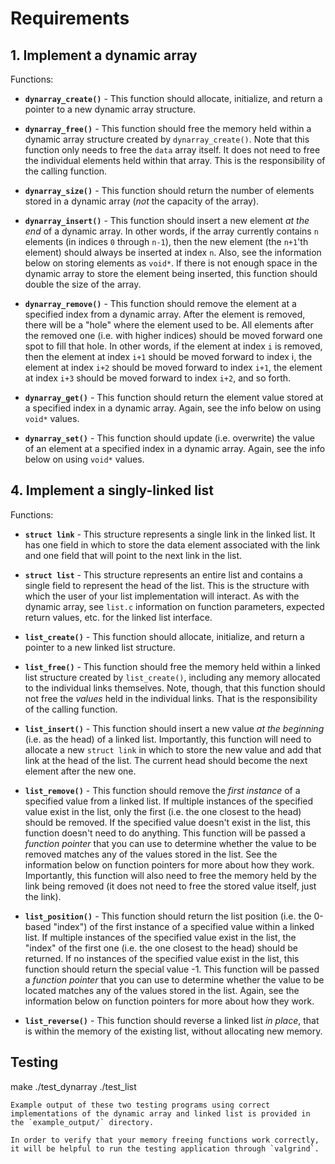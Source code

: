 # Requirements

## 1. Implement a dynamic array

Functions:

  * **`dynarray_create()`** - This function should allocate, initialize, and return a pointer to a new dynamic array structure.

  * **`dynarray_free()`** - This function should free the memory held within a dynamic array structure created by `dynarray_create()`.  Note that this function only needs to free the `data` array itself.  It does not need to free the individual elements held within that array.  This is the responsibility of the calling function.

  * **`dynarray_size()`** - This function should return the number of elements stored in a dynamic array (*not* the capacity of the array).

  * **`dynarray_insert()`** - This function should insert a new element *at the end* of a dynamic array.  In other words, if the array currently contains `n` elements (in indices `0` through `n-1`), then the new element (the `n+1`'th element) should always be inserted at index `n`.  Also, see the information below on storing elements as `void*`.  If there is not enough space in the dynamic array to store the element being inserted, this function should double the size of the array.

  * **`dynarray_remove()`** - This function should remove the element at a specified index from a dynamic array.  After the element is removed, there will be a "hole" where the element used to be.  All elements after the removed one (i.e. with higher indices) should be moved forward one spot to fill that hole.  In other words, if the element at index `i` is removed, then the element at index `i+1` should be moved forward to index i, the element at index `i+2` should be moved forward to index `i+1`, the element at index `i+3` should be moved forward to index `i+2`, and so forth.

  * **`dynarray_get()`** - This function should return the element value stored at a specified index in a dynamic array.  Again, see the info below on using `void*` values.

  * **`dynarray_set()`** - This function should update (i.e. overwrite) the value of an element at a specified index in a dynamic array.  Again, see the info below on using `void*` values.

## 4. Implement a singly-linked list

Functions:

  * **`struct link`** - This structure represents a single link in the linked list.  It has one field in which to store the data element associated with the link and one field that will point to the next link in the list.
  * **`struct list`** - This structure represents an entire list and contains a single field to represent the head of the list.  This is the structure with which the user of your list implementation will interact.
As with the dynamic array, see `list.c`  information on function parameters, expected return values, etc. for the linked list interface.

  * **`list_create()`** - This function should allocate, initialize, and return a pointer to a new linked list structure.

  * **`list_free()`** - This function should free the memory held within a linked list structure created by `list_create()`, including any memory allocated to the individual links themselves.  Note, though, that this function should not free the *values* held in the individual links.  That is the responsibility of the calling function.

  * **`list_insert()`** - This function should insert a new value *at the beginning* (i.e. as the head) of a linked list.  Importantly, this function will need to allocate a new `struct link` in which to store the new value and add that link at the head of the list.  The current head should become the next element after the new one.

  * **`list_remove()`** - This function should remove the *first instance* of a specified value from a linked list.  If multiple instances of the specified value exist in the list, only the first (i.e. the one closest to the head) should be removed.  If the specified value doesn't exist in the list, this function doesn't need to do anything.  This function will be passed a *function pointer* that you can use to determine whether the value to be removed matches any of the values stored in the list.  See the information below on function pointers for more about how they work.  Importantly, this function will also need to free the memory held by the link being removed (it does not need to free the stored value itself, just the link).

  * **`list_position()`** - This function should return the list position (i.e. the 0-based "index") of the first instance of a specified value within a linked list.  If multiple instances of the specified value exist in the list, the "index" of the first one (i.e. the one closest to the head) should be returned.  If no instances of the specified value exist in the list, this function should return the special value -1.  This function will be passed a *function pointer* that you can use to determine whether the value to be located matches any of the values stored in the list.  Again, see the information below on function pointers for more about how they work.

  * **`list_reverse()`** - This function should reverse a linked list *in place*, that is within the memory of the existing list, without allocating new memory.

## Testing

make
./test_dynarray
./test_list
```
Example output of these two testing programs using correct implementations of the dynamic array and linked list is provided in the `example_output/` directory.

In order to verify that your memory freeing functions work correctly, it will be helpful to run the testing application through `valgrind`.

